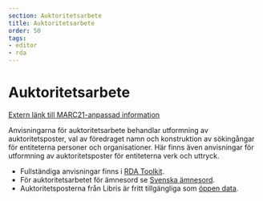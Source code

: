 ```yaml
---
section: Auktoritetsarbete
title: Auktoritetsarbete
order: 50
tags:
- editor
- rda
---
```


# Auktoritetsarbete 

[Extern länk till MARC21-anpassad information](http://www.kb.se/rdakatalogisering/Auktoritetsarbete/) 

Anvisningarna för auktoritetsarbete behandlar utformning av auktoritetsposter, val av föredraget namn och konstruktion av sökingångar för entiteterna personer och organisationer. Här finns även anvisningar för utformning av auktoritetsposter för entiteterna verk och uttryck.

* Fullständiga anvisningar finns i [RDA Toolkit](http://www.kb.se/katalogisering/Svenska-amnesord/).
* För auktoritetsarbetet för ämnesord se [Svenska ämnesord](http://www.kb.se/katalogisering/Svenska-amnesord/).
* Auktoritetsposterna från Libris är fritt tillgängliga som [öppen data](http://www.kb.se/rdakatalogisering/Auktoritetsarbete/).
